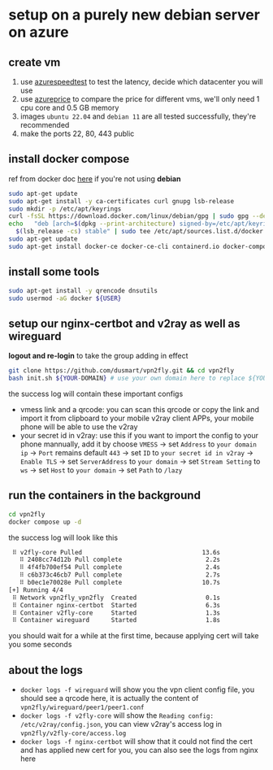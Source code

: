 # setup on a purely new debian server on azure

## create vm

1. use [azurespeedtest](https://www.azurespeed.com/Azure/Latency) to test the latency, decide which datacenter you will use
2. use [azureprice](https://azureprice.net/?_numberOfCores_max=1&_memoryInMB_max=1&sortField=linuxPrice&sortOrder=true) to compare the price for different vms, we'll only need 1 cpu core and 0.5 GB memory
3. images `ubuntu 22.04` and `debian 11` are all tested successfully, they're recommended
4. make the ports 22, 80, 443 public

## install docker compose

ref from docker doc [here](https://docs.docker.com/engine/install/) if you're not using **debian**

```sh
sudo apt-get update
sudo apt-get install -y ca-certificates curl gnupg lsb-release 
sudo mkdir -p /etc/apt/keyrings
curl -fsSL https://download.docker.com/linux/debian/gpg | sudo gpg --dearmor -o /etc/apt/keyrings/docker.gpg
echo   "deb [arch=$(dpkg --print-architecture) signed-by=/etc/apt/keyrings/docker.gpg] https://download.docker.com/linux/debian \
  $(lsb_release -cs) stable" | sudo tee /etc/apt/sources.list.d/docker.list > /dev/null
sudo apt-get update
sudo apt-get install docker-ce docker-ce-cli containerd.io docker-compose-plugin -y
```

## install some tools

```sh
sudo apt-get install -y qrencode dnsutils
sudo usermod -aG docker ${USER}
```

## setup our nginx-certbot and v2ray as well as wireguard

**logout and re-login** to take the group adding in effect

```sh
git clone https://github.com/dusmart/vpn2fly.git && cd vpn2fly
bash init.sh ${YOUR-DOMAIN} # use your own domain here to replace ${YOUR-DOMAIN}
```

the success log will contain these important configs

* vmess link and a qrcode: you can scan this qrcode or copy the link and import it from clipboard to your mobile v2ray client APPs, your mobile phone will be able to use the v2ray
* your secret id in v2ray: use this if you want to import the config to your phone mannually, add it by choose `VMESS` -> set `Address` to `your domain ip` -> `Port` remains default `443` -> set `ID` to `your secret id in v2ray` -> `Enable TLS` -> set `ServerAddress` to `your domain` -> set `Stream Setting` to `ws` -> set `Host` to `your domain` -> set `Path` to `/lazy`

## run the containers in the background

```sh
cd vpn2fly
docker compose up -d
```

the success log will look like this

```sh
 ⠿ v2fly-core Pulled                                 13.6s
   ⠿ 2408cc74d12b Pull complete                       2.2s
   ⠿ 4f4fb700ef54 Pull complete                       2.4s
   ⠿ c6b373c46cb7 Pull complete                       2.7s
   ⠿ b0ec1e70028e Pull complete                      10.7s
[+] Running 4/4
 ⠿ Network vpn2fly_vpn2fly  Created                   0.1s
 ⠿ Container nginx-certbot  Started                   6.3s
 ⠿ Container v2fly-core     Started                   1.3s
 ⠿ Container wireguard      Started                   1.8s
```

you should wait for a while at the first time, because applying cert will take you some seconds

## about the logs

* `docker logs -f wireguard` will show you the vpn client config file, you should see a qrcode here, it is actually the content of `vpn2fly/wireguard/peer1/peer1.conf`
* `docker logs -f v2fly-core` will show the `Reading config: /etc/v2ray/config.json`, you can view v2ray's access log in `vpn2fly/v2fly-core/access.log`
* `docker logs -f nginx-certbot` will show that it could not find the cert and has applied new cert for you, you can also see the logs from nginx here
